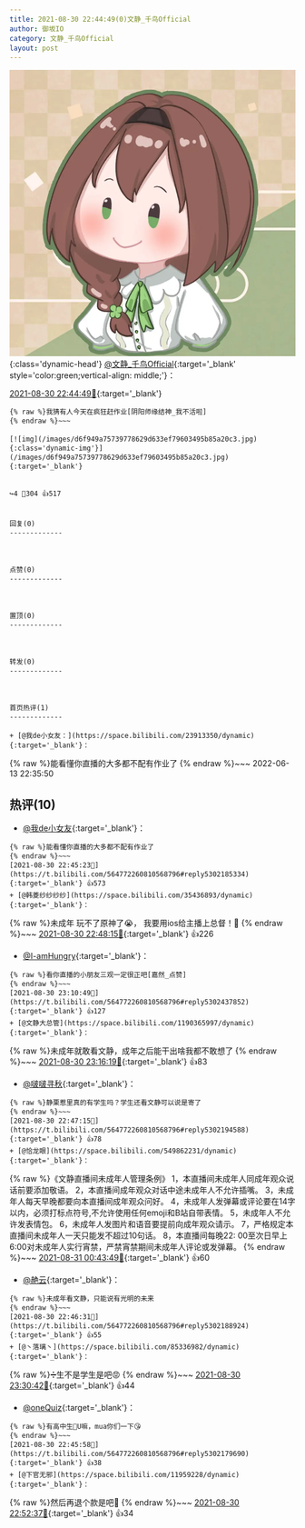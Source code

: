 ```yaml
---
title: 2021-08-30 22:44:49(0)文静_千鸟Official
author: 御坂IO
category: 文静_千鸟Official
layout: post
---
```


![img](/images/ac7482ed1b9a7f203dc68c0c4a77c488a27b108a.jpg){:class='dynamic-head'}
[@文静_千鸟Official](https://space.bilibili.com/667526012/dynamic){:target='_blank' style='color:green;vertical-align: middle;'}：

[2021-08-30 22:44:49🔗](https://t.bilibili.com/564772260810568796){:target='_blank'}

~~~
{% raw %}我猜有人今天在疯狂赶作业[阴阳师缘结神_我不活啦]
{% endraw %}~~~

[![img](/images/d6f949a75739778629d633ef79603495b85a20c3.jpg){:class='dynamic-img'}](/images/d6f949a75739778629d633ef79603495b85a20c3.jpg){:target='_blank'}


↪️4 💬304 👍517


回复(0)
-------------



点赞(0)
-------------



置顶(0)
-------------



转发(0)
-------------



首页热评(1)
-------------

+ [@我de小女友：](https://space.bilibili.com/23913350/dynamic){:target='_blank'}：
~~~
{% raw %}能看懂你直播的大多都不配有作业了
{% endraw %}~~~
2022-06-13 22:35:50


热评(10)
-------------

+ [@我de小女友](https://space.bilibili.com/23913350/dynamic){:target='_blank'}：
~~~
{% raw %}能看懂你直播的大多都不配有作业了
{% endraw %}~~~
[2021-08-30 22:45:23🔗](https://t.bilibili.com/564772260810568796#reply5302185334){:target='_blank'} 👍573
+ [@韩菱纱纱纱纱](https://space.bilibili.com/35436893/dynamic){:target='_blank'}：
~~~
{% raw %}未成年 玩不了原神了😭，
我要用ios给主播上总督！🤗
{% endraw %}~~~
[2021-08-30 22:48:15🔗](https://t.bilibili.com/564772260810568796#reply5302208506){:target='_blank'} 👍226
+ [@I-amHungry](https://space.bilibili.com/6715117/dynamic){:target='_blank'}：
~~~
{% raw %}看你直播的小朋友三观一定很正吧[嘉然_点赞]
{% endraw %}~~~
[2021-08-30 23:10:49🔗](https://t.bilibili.com/564772260810568796#reply5302437852){:target='_blank'} 👍127
+ [@文静大总管](https://space.bilibili.com/1190365997/dynamic){:target='_blank'}：
~~~
{% raw %}未成年就敢看文静，成年之后能干出啥我都不敢想了
{% endraw %}~~~
[2021-08-30 23:16:19🔗](https://t.bilibili.com/564772260810568796#reply5302496620){:target='_blank'} 👍83
+ [@啵啵寻秋](https://space.bilibili.com/19544363/dynamic){:target='_blank'}：
~~~
{% raw %}静栗惹里真的有学生吗？学生还看文静可以说是寄了
{% endraw %}~~~
[2021-08-30 22:47:15🔗](https://t.bilibili.com/564772260810568796#reply5302194588){:target='_blank'} 👍78
+ [@恰龙眼](https://space.bilibili.com/549862231/dynamic){:target='_blank'}：
~~~
{% raw %}《文静直播间未成年人管理条例》
1，本直播间未成年人同成年观众说话前要添加敬语。
2，本直播间成年观众对话中途未成年人不允许插嘴。
3，未成年人每天早晚都要向本直播间成年观众问好。
4，未成年人发弹幕或评论要在14字以内，必须打标点符号,不允许使用任何emoji和B站自带表情。
5，未成年人不允许发表情包。
6，未成年人发图片和语音要提前向成年观众请示。
7，严格规定本直播间未成年人一天只能发不超过10句话。
8，本直播间每晚22: 00至次日早上6:00对未成年人实行宵禁，严禁宵禁期间未成年人评论或发弹幕。
{% endraw %}~~~
[2021-08-31 00:43:49🔗](https://t.bilibili.com/564772260810568796#reply5303194337){:target='_blank'} 👍60
+ [@赩云](https://space.bilibili.com/2562121/dynamic){:target='_blank'}：
~~~
{% raw %}未成年看文静，只能说有光明的未来
{% endraw %}~~~
[2021-08-30 22:46:31🔗](https://t.bilibili.com/564772260810568796#reply5302188924){:target='_blank'} 👍55
+ [@丶落璃丶](https://space.bilibili.com/85336982/dynamic){:target='_blank'}：
~~~
{% raw %}➗生不是学生是吧😡
{% endraw %}~~~
[2021-08-30 23:30:42🔗](https://t.bilibili.com/564772260810568796#reply5302624792){:target='_blank'} 👍44
+ [@oneQuiz](https://space.bilibili.com/14568589/dynamic){:target='_blank'}：
~~~
{% raw %}有高中生🐤U嘛，mua你们一下😘
{% endraw %}~~~
[2021-08-30 22:45:58🔗](https://t.bilibili.com/564772260810568796#reply5302179690){:target='_blank'} 👍38
+ [@下官无邪](https://space.bilibili.com/11959228/dynamic){:target='_blank'}：
~~~
{% raw %}然后再退个款是吧🤣
{% endraw %}~~~
[2021-08-30 22:52:37🔗](https://t.bilibili.com/564772260810568796#reply5302260224){:target='_blank'} 👍34


